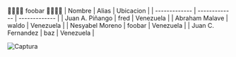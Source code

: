 🤖🤖🤖🤖 foobar 🤖🤖🤖🤖
| Nombre  | Alias | Ubicacion |
| ------------- | ------------- | ------------- |
| Juan A. Piñango  | fred  | Venezuela |
| Abraham Malave | waldo  | Venezuela |
| Nesyabel Moreno | foobar  | Venezuela |
| Juan C. Fernandez | baz | Venezuela |


![Captura](https://github.com/user-attachments/assets/ec79e6d6-beb0-4397-9e29-0bda89cd0f0f)
